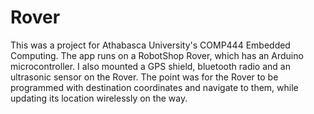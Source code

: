 # Rover
This was a project for Athabasca University's COMP444 Embedded Computing. The app runs on a RobotShop Rover, which has an Arduino microcontroller. I also mounted a GPS shield, bluetooth radio and an ultrasonic sensor on the Rover. The point was for the Rover to be programmed with destination coordinates and navigate to them, while updating its location wirelessly on the way.
